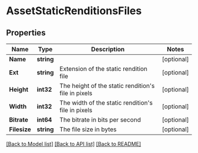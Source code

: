 # AssetStaticRenditionsFiles

## Properties
Name | Type | Description | Notes
------------ | ------------- | ------------- | -------------
**Name** | **string** |  | [optional] 
**Ext** | **string** | Extension of the static rendition file | [optional] 
**Height** | **int32** | The height of the static rendition&#39;s file in pixels | [optional] 
**Width** | **int32** | The width of the static rendition&#39;s file in pixels | [optional] 
**Bitrate** | **int64** | The bitrate in bits per second | [optional] 
**Filesize** | **string** | The file size in bytes | [optional] 

[[Back to Model list]](../README.md#documentation-for-models) [[Back to API list]](../README.md#documentation-for-api-endpoints) [[Back to README]](../README.md)


